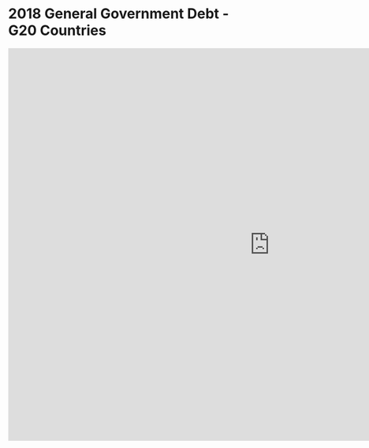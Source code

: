 # **2018 General Government Debt - G20 Countries**


<iframe src="https://data.oecd.org/chart/69FE" width="1060" height="795" style="border: 0" mozallowfullscreen="true" webkitallowfullscreen="true" allowfullscreen="true"><a href="https://data.oecd.org/chart/69FE" target="_blank">OECD Chart: General government debt, Total, % of GDP, Annual, 2018</a></iframe>
